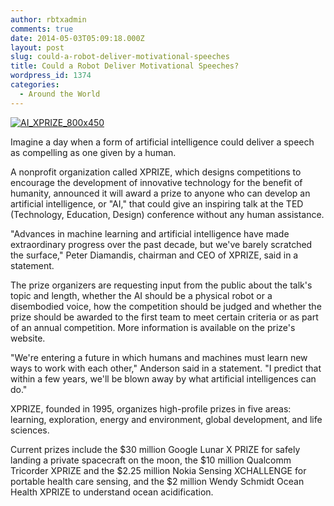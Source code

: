 ```yaml
---
author: rbtxadmin
comments: true
date: 2014-05-03T05:09:18.000Z
layout: post
slug: could-a-robot-deliver-motivational-speeches
title: Could a Robot Deliver Motivational Speeches?
wordpress_id: 1374
categories:
  - Around the World
---
```


[![AI_XPRIZE_800x450](http://robotix.in/blog/wp-content/uploads/2014/05/AI_XPRIZE_800x450.jpg)](http://robotix.in/blog/wp-content/uploads/2014/05/AI_XPRIZE_800x450.jpg)

Imagine a day when a form of artificial intelligence could deliver a speech as compelling as one given by a human.

A nonprofit organization called XPRIZE, which designs competitions to encourage the development of innovative technology for the benefit of humanity, announced it will award a prize to anyone who can develop an artificial intelligence, or "AI," that could give an inspiring talk at the TED (Technology, Education, Design) conference without any human assistance.

"Advances in machine learning and artificial intelligence have made extraordinary progress over the past decade, but we've barely scratched the surface," Peter Diamandis, chairman and CEO of XPRIZE, said in a statement.

The prize organizers are requesting input from the public about the talk's topic and length, whether the AI should be a physical robot or a disembodied voice, how the competition should be judged and whether the prize should be awarded to the first team to meet certain criteria or as part of an annual competition. More information is available on the prize's website.

"We're entering a future in which humans and machines must learn new ways to work with each other," Anderson said in a statement. "I predict that within a few years, we'll be blown away by what artificial intelligences can do."

XPRIZE, founded in 1995, organizes high-profile prizes in five areas: learning, exploration, energy and environment, global development, and life sciences.

Current prizes include the $30 million Google Lunar X PRIZE for safely landing a private spacecraft on the moon, the $10 million Qualcomm Tricorder XPRIZE and the $2.25 million Nokia Sensing XCHALLENGE for portable health care sensing, and the $2 million Wendy Schmidt Ocean Health XPRIZE to understand ocean acidification.
